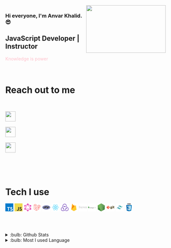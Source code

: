 <img src="https://media.giphy.com/media/pjwHYT6a3MdggZlvrk/giphy.gif" align="right" width="250px" height="150px">

### Hi everyone, I'm Anvar Khalid. :sunglasses:

## JavaScript Developer | Instructor

<font color="pink">Knowledge is power</font>
<br> <br> <br>

# Reach out to me
<br>

[youtube]: https://www.youtube.com/channel/UCYxNlKIkl4N-YFw73H_be1w 



[linkedin]:https://www.linkedin.com/in/anvar-khalid-874b4b1ba/

[medium]:https://anvar-khalid.medium.com/

[<img height="32" width="32" src="https://cdn.jsdelivr.net/npm/simple-icons@v4/icons/youtube.svg" alig />][youtube]




[<img height="32" width="32" src="https://cdn.jsdelivr.net/npm/simple-icons@v4/icons/medium.svg" />][medium]



[<img height="32" width="32" src="https://cdn.jsdelivr.net/npm/simple-icons@v4/icons/linkedin.svg" />][linkedin]

<br> <br> <br>

# Tech I use

<img src="https://raw.githubusercontent.com/github/explore/80688e429a7d4ef2fca1e82350fe8e3517d3494d/topics/typescript/typescript.png" width="25" height="25">

<img src="https://raw.githubusercontent.com/github/explore/80688e429a7d4ef2fca1e82350fe8e3517d3494d/topics/javascript/javascript.png" width="25" height="25">

<img src="https://raw.githubusercontent.com/github/explore/80688e429a7d4ef2fca1e82350fe8e3517d3494d/topics/graphql/graphql.png" width="25" height="25">

<img src="https://raw.githubusercontent.com/github/explore/80688e429a7d4ef2fca1e82350fe8e3517d3494d/topics/laravel/laravel.png" width="25" height="25">

<img src="https://raw.githubusercontent.com/github/explore/80688e429a7d4ef2fca1e82350fe8e3517d3494d/topics/php/php.png" width="25" height="25">

<img src="https://raw.githubusercontent.com/github/explore/80688e429a7d4ef2fca1e82350fe8e3517d3494d/topics/react/react.png" width="25" height="25">

<img src="https://raw.githubusercontent.com/github/explore/80688e429a7d4ef2fca1e82350fe8e3517d3494d/topics/redux/redux.png" width="25" height="25">

<img src="https://raw.githubusercontent.com/github/explore/80688e429a7d4ef2fca1e82350fe8e3517d3494d/topics/firebase/firebase.png" width="25" height="25">

<img src="https://raw.githubusercontent.com/github/explore/80688e429a7d4ef2fca1e82350fe8e3517d3494d/topics/express/express.png" width="25" height="25">

<img src="https://raw.githubusercontent.com/github/explore/80688e429a7d4ef2fca1e82350fe8e3517d3494d/topics/mongodb/mongodb.png" width="25" height="25">

<img src="https://raw.githubusercontent.com/github/explore/80688e429a7d4ef2fca1e82350fe8e3517d3494d/topics/nodejs/nodejs.png" width="25" height="25">

<img src="https://raw.githubusercontent.com/github/explore/80688e429a7d4ef2fca1e82350fe8e3517d3494d/topics/git/git.png" width="25" height="25">

<img src="https://raw.githubusercontent.com/github/explore/80688e429a7d4ef2fca1e82350fe8e3517d3494d/topics/tailwind/tailwind.png" width="25" height="25">

<img src="https://raw.githubusercontent.com/github/explore/80688e429a7d4ef2fca1e82350fe8e3517d3494d/topics/css/css.png" width="25" height="25">

<br/> <br/>

<details>
<summary>:bulb: Github Stats</summary>

<img src="https://github-readme-stats.vercel.app/api?username=anvar-muzaffarli&theme=radical">

</details>

<details>

<summary>:bulb: Most I used Language</summary>

<img src="https://github-readme-stats.vercel.app/api/top-langs/?username=anvar-muzaffarli&layout=compact">
</details>




